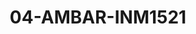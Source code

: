 ---
title: 04-AMBAR-INM1521
image: /v1543919832/viterbo/04-AMBAR-INM1521.jpg
brand: inmaculada
layout: vestito
---